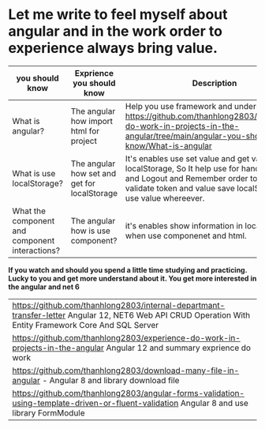 


# Let me write to feel myself about angular and in the work order to experience always bring value. 
|  you should know | Exprience you should know  | Description |
|--|--|--|
|  What is angular? | The angular how import html for project| Help you use framework and understand struct https://github.com/thanhlong2803/experience-do-work-in-projects-in-the-angular/tree/main/angular-you-should-know/What-is-angular|
|  What is use localStorage? | The angular how set and get for localStorage   |It's enables use set value and get value for localStorage, So It help use for handel Login and Logout and Remember order to check validate token and value save localStorage it's use value whereever.|
|What the component and component interactions?|The angular how is use component? | it's enables show information in  localStorage when use componenet and html.  

**If you watch and should you spend a little time studying and practicing. Lucky to you and get more understand about it. You get more interested in the angular and net 6**



|  |
|--|
|https://github.com/thanhlong2803/internal-departmant-transfer-letter  Angular 12, NET6 Web API CRUD Operation With Entity Framework Core And SQL Server   |
|https://github.com/thanhlong2803/experience-do-work-in-projects-in-the-angular Angular 12 and summary exprience do work|
|https://github.com/thanhlong2803/download-many-file-in-angular -  Angular 8 and library download file  |
|https://github.com/thanhlong2803/angular-forms-validation-using-template-driven-or-fluent-validation  Angular 8 and use library FormModule|
